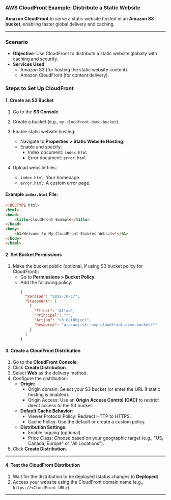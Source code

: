 ### **AWS CloudFront Example: Distribute a Static Website**

**Amazon CloudFront** to serve a static website hosted in an **Amazon S3 bucket**, enabling faster global delivery and caching.

---

### **Scenario**
- **Objective**: Use CloudFront to distribute a static website globally with caching and security.
- **Services Used**:
  - Amazon S3 (for hosting the static website content).
  - Amazon CloudFront (for content delivery).


### **Steps to Set Up CloudFront**

#### **1. Create an S3 Bucket**
1. Go to the **S3 Console**.
2. Create a bucket (e.g., `my-cloudfront-demo-bucket`).
3. Enable static website hosting:
   - Navigate to **Properties > Static Website Hosting**.
   - Enable and specify:
     - Index document: `index.html`
     - Error document: `error.html`

4. Upload website files:
   - `index.html`: Your homepage.
   - `error.html`: A custom error page.

#### Example `index.html` File:
```html
<!DOCTYPE html>
<html>
<head>
    <title>CloudFront Example</title>
</head>
<body>
    <h1>Welcome to My CloudFront-Enabled Website!</h1>
</body>
</html>
```


#### **2. Set Bucket Permissions**
1. Make the bucket public (optional, if using S3 bucket policy for CloudFront):
   - Go to **Permissions > Bucket Policy**.
   - Add the following policy:
     ```json
     {
       "Version": "2012-10-17",
       "Statement": [
         {
           "Effect": "Allow",
           "Principal": "*",
           "Action": "s3:GetObject",
           "Resource": "arn:aws:s3:::my-cloudfront-demo-bucket/*"
         }
       ]
     }
     ```


#### **3. Create a CloudFront Distribution**
1. Go to the **CloudFront Console**.
2. Click **Create Distribution**.
3. Select **Web** as the delivery method.
4. Configure the distribution:
   - **Origin**:
     - Origin domain: Select your S3 bucket (or enter the URL if static hosting is enabled).
     - Origin Access: Use an **Origin Access Control (OAC)** to restrict direct access to the S3 bucket.
   - **Default Cache Behavior**:
     - Viewer Protocol Policy: Redirect HTTP to HTTPS.
     - Cache Policy: Use the default or create a custom policy.
   - **Distribution Settings**:
     - Enable logging (optional).
     - Price Class: Choose based on your geographic target (e.g., "US, Canada, Europe" or "All Locations").
5. Click **Create Distribution**.

---

#### **4. Test the CloudFront Distribution**
1. Wait for the distribution to be deployed (status changes to **Deployed**).
2. Access your website using the CloudFront domain name (e.g., `https://<CloudFront-URL>`).

---
